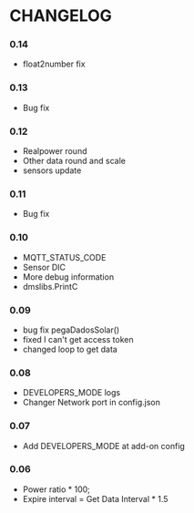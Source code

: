 # CHANGELOG

### 0.14
- float2number fix

### 0.13
- Bug fix

### 0.12
- Realpower round
- Other data round and scale
- sensors update

### 0.11
- Bug fix

### 0.10
- MQTT_STATUS_CODE
- Sensor DIC
- More debug information
- dmslibs.PrintC

### 0.09

- bug fix pegaDadosSolar()
- fixed I can't get access token
- changed loop to get data

### 0.08 

- DEVELOPERS_MODE logs
- Changer Network port in config.json

### 0.07 

- Add DEVELOPERS_MODE at add-on config

### 0.06 

- Power ratio * 100;
- Expire interval = Get Data Interval * 1.5
